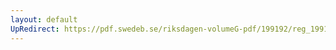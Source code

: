 ```yaml
---
layout: default
UpRedirect: https://pdf.swedeb.se/riksdagen-volumeG-pdf/199192/reg_199192/reg_199192_1096.pdf
---
```

